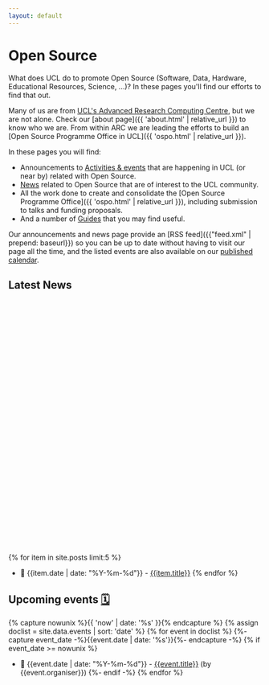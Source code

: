 ```yaml
---
layout: default
---
```


# Open Source

What does UCL do to promote Open Source (Software, Data, Hardware, Educational Resources, Science, ...)? In these pages you'll find our efforts to find that out.

Many of us are from [UCL's Advanced Research Computing Centre](https://ucl.ac.uk/arc), but we are not alone. Check our [about page]({{ 'about.html' | relative_url }}) to know who we are. From within ARC we are leading the efforts to build an [Open Source Programme Office in UCL]({{ 'ospo.html' | relative_url }}).

In these pages you will find:
- Announcements to [Activities & events](./events) that are happening in UCL (or near by) related with Open Source.
- [News](./news) related to Open Source that are of interest to the UCL community.
- All the work done to create and consolidate the [Open Source Programme Office]({{ 'ospo.html' | relative_url }}), including submission to talks and funding proposals.
- And a number of [Guides](./guides) that you may find useful.

Our announcements and news page provide an <i class="fa-solid fa-rss"></i> [RSS feed]({{"feed.xml" | prepend: baseurl}}) so you can be up to date without having to visit our page all the time, and the listed events are also available on our [published calendar](https://outlook.office365.com/owa/calendar/30254fbb15664ffaad6db9083612c8fc@ucl.ac.uk/0b3efa837e1e463ebf8b0d56d134c42d11556152029707409414/calendar.ics).

## Latest News  <a href="{{'feed.xml' | prepend: baseurl}}"> <span class="icon-image  icon--github"> <svg viewBox="0 0 16 16"> <path fill="#000000" d="{{ site.data.icons.rss_logo }}"/> </svg> </span></a>

<!-- List of latest 5 news articles -->
{% for item in site.posts limit:5 %} <!-- site.posts is already sorted -->
- 📆 {{item.date | date: "%Y-%m-%d"}} - [{{item.title}}]({{item.url}})
{% endfor %}

## Upcoming events [🗓️](https://outlook.office365.com/owa/calendar/30254fbb15664ffaad6db9083612c8fc@ucl.ac.uk/0b3efa837e1e463ebf8b0d56d134c42d11556152029707409414/calendar.ics)

{% capture nowunix %}{{ 'now' | date: '%s' }}{% endcapture %}
{% assign doclist =  site.data.events | sort: 'date' %}
{% for event in doclist %}
    {%- capture event_date -%}{{event.date | date: '%s'}}{%- endcapture -%}
    {% if event_date >= nowunix %}
- 📆 {{event.date | date: "%Y-%m-%d"}} - [{{event.title}}]({{event.url}}) (by {{event.organiser}})
	{%- endif -%}
{% endfor %}
